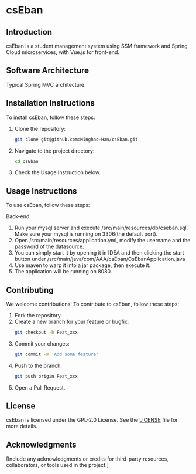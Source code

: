 
# csEban

## Introduction
csEban is a student management system using SSM framework and Spring Cloud microservices, with Vue.js for front-end.

## Software Architecture
Typical Spring MVC architecture.

## Installation Instructions
To install csEban, follow these steps:

1. Clone the repository:
   ```bash
   git clone git@github.com:Minghao-Han/csEban.git
   ```
2. Navigate to the project directory:
   ```bash
   cd csEban
   ```
3. Check the Usage Instruction below.

## Usage Instructions
To use csEban, follow these steps:

Back-end:

1. Run your mysql server and execute /src/main/resources/db/cseban.sql. Make sure your mysql is running on 3306(the default port).
2. Open /src/main/resources/application.yml, modify the username and the password of the datasource.
3. You can simply start it by opening it in IDEA and then clicking the start button under /src/main/java/com/AAA/csEban/CsEbanApplication.java
4. Use maven to warp it into a jar package, then execute it.
5. The application will be running on 8080.

## Contributing
We welcome contributions! To contribute to csEban, follow these steps:

1. Fork the repository.
2. Create a new branch for your feature or bugfix:
   ```bash
   git checkout -b Feat_xxx
   ```
3. Commit your changes:
   ```bash
   git commit -m 'Add some feature'
   ```
4. Push to the branch:
   ```bash
   git push origin Feat_xxx
   ```
5. Open a Pull Request.

## License
csEban is licensed under the GPL-2.0 License. See the [LICENSE](./LICENSE) file for more details.

## Acknowledgments
[Include any acknowledgments or credits for third-party resources, collaborators, or tools used in the project.]
